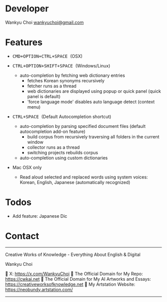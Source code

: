 # Developer
        
Wankyu Choi <wankyuchoi@gmail.com>

# Features

- <kbd> CMD+OPTION+CTRL+SPACE </kbd> (OSX)

- <kbd> CTRL+OPTION+SHIFT+SPACE </kbd> (Windows/Linux)

    - auto-completion by fetching web dictionary entries 
        - fetches Korean synonyms recursively
        - fetcher runs as a thread
        - web dictionaries are displayed using popup or quick panel (quick panel is default)
        - 'force language mode' disables auto language detect (context menu)
  
- <kbd> CTRL+SPACE </kbd> (Default Autocompletion shortcut)
      
    - auto-completion by parsing specified document files (default autocompletion add-on feature)  
        - build corpus from recursively traversing all folders in the current window
        - collector runs as a thread
        - switching projects rebuilds corpus 
    - auto-completion using custom dictionaries 
     
- Mac OSX only
    
    - Read aloud selected and replaced words using system voices: Korean, English, Japanese (automatically recognized) 

# Todos

- Add feature: Japanese Dic

# Contact

---

Creative Works of Knowledge - Everything About English & Digital

Wankyu Choi

🔗 X: https://x.com/WankyuChoi
🔗 The Official Domain for My Repo: https://cwkai.net
🔗 The Official Domain for My AI Artworks and Essays: https://creativeworksofknowledge.net
🔗 My Artstation Website: https://neobundy.artstation.com/

---


